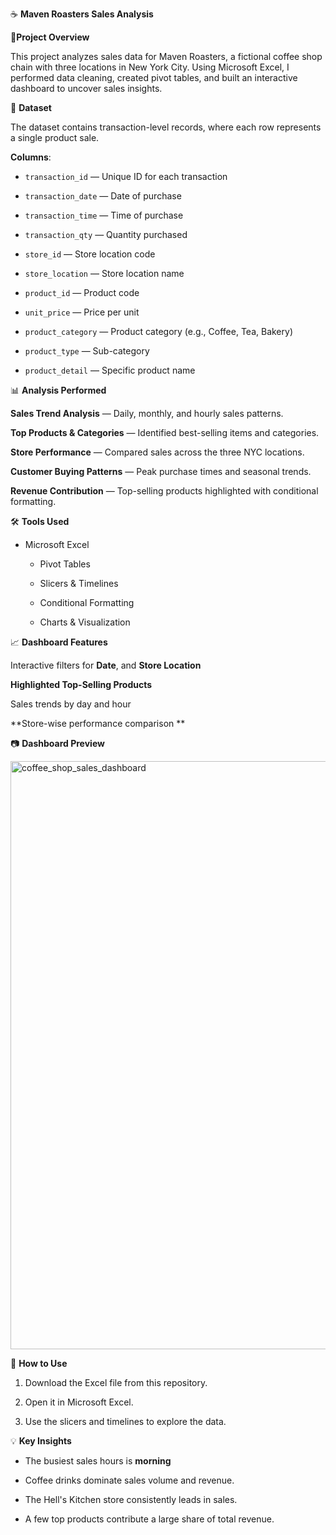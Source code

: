 ☕ **Maven Roasters Sales Analysis**

📌**Project Overview**

This project analyzes sales data for Maven Roasters, a fictional coffee shop chain with three locations in New York City.
Using Microsoft Excel, I performed data cleaning, created pivot tables, and built an interactive dashboard to uncover sales insights.

📂 **Dataset**

The dataset contains transaction-level records, where each row represents a single product sale.

**Columns**:

- `transaction_id` — Unique ID for each transaction

- `transaction_date` — Date of purchase

- `transaction_time` — Time of purchase

- `transaction_qty` — Quantity purchased

- `store_id` — Store location code

- `store_location` — Store location name

- `product_id` — Product code

- `unit_price` — Price per unit

- `product_category` — Product category (e.g., Coffee, Tea, Bakery)

- `product_type` — Sub-category

- `product_detail` — Specific product name

📊 **Analysis Performed**

**Sales Trend Analysis** — Daily, monthly, and hourly sales patterns.

**Top Products & Categories** — Identified best-selling items and categories.

**Store Performance** — Compared sales across the three NYC locations.

**Customer Buying Patterns** — Peak purchase times and seasonal trends.

**Revenue Contribution** — Top-selling products highlighted with conditional formatting.

🛠 **Tools Used**

- Microsoft Excel

  - Pivot Tables

  - Slicers & Timelines

  - Conditional Formatting

  - Charts & Visualization


📈 **Dashboard Features**

Interactive filters for **Date**, and **Store Location**

**Highlighted Top-Selling Products**

Sales trends by day and hour

**Store-wise performance comparison **

📷 **Dashboard Preview**

<img width="1571" height="941" alt="coffee_shop_sales_dashboard" src="https://github.com/user-attachments/assets/39b45d17-07c9-4012-89d4-72cae271b4d6" />

🚀 **How to Use**

1. Download the Excel file from this repository.

2. Open it in Microsoft Excel.

3. Use the slicers and timelines to explore the data.


💡 **Key Insights**

- The busiest sales hours is **morning**

- Coffee drinks dominate sales volume and revenue.

- The Hell's Kitchen store consistently leads in sales.

- A few top products contribute a large share of total revenue.




